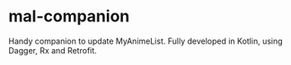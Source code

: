 # mal-companion

Handy companion to update MyAnimeList. 
Fully developed in Kotlin, using Dagger, Rx and Retrofit.
